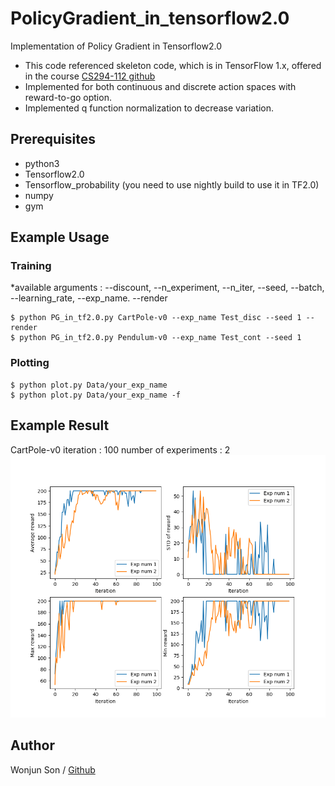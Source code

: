# PolicyGradient_in_tensorflow2.0
Implementation of Policy Gradient in Tensorflow2.0

* This code referenced skeleton code, which is in TensorFlow 1.x, offered in the course [CS294-112 github](https://github.com/berkeleydeeprlcourse/homework/tree/master/hw2)
* Implemented for both continuous and discrete action spaces with reward-to-go option.
* Implemented q function normalization to decrease variation.


## Prerequisites
* python3
* Tensorflow2.0
* Tensorflow_probability (you need to use nightly build to use it in TF2.0)
* numpy
* gym 

## Example Usage

### Training
*available arguments : --discount, --n_experiment, --n_iter, --seed, --batch, --learning_rate, --exp_name. --render

	$ python PG_in_tf2.0.py CartPole-v0 --exp_name Test_disc --seed 1 --render
	$ python PG_in_tf2.0.py Pendulum-v0 --exp_name Test_cont --seed 1

### Plotting
	$ python plot.py Data/your_exp_name
	$ python plot.py Data/your_exp_name -f

## Example Result
CartPole-v0
iteration : 100
number of experiments : 2
![CartPole](result/CartPole-full.png)

## Author

Wonjun Son / [Github](https://github.com/wongongv)
